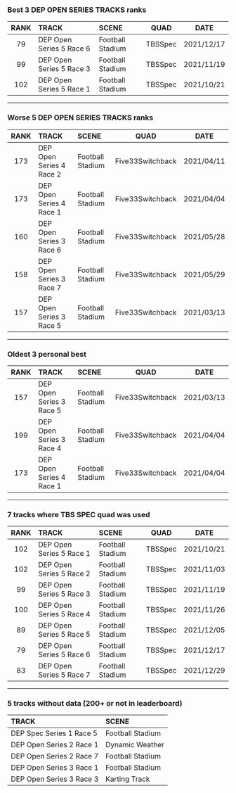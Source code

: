 ### Best 3 DEP OPEN SERIES TRACKS ranks
|RANK|TRACK|SCENE|QUAD|DATE|
|:---:|:---|:---|:---:|:---:|
|79|DEP Open Series 5 Race 6|Football Stadium|TBSSpec|2021/12/17|
|99|DEP Open Series 5 Race 3|Football Stadium|TBSSpec|2021/11/19|
|102|DEP Open Series 5 Race 1|Football Stadium|TBSSpec|2021/10/21|
---
### Worse 5 DEP OPEN SERIES TRACKS ranks
|RANK|TRACK|SCENE|QUAD|DATE|
|:---:|:---|:---|:---:|:---:|
|173|DEP Open Series 4 Race 2|Football Stadium|Five33Switchback|2021/04/11|
|173|DEP Open Series 4 Race 1|Football Stadium|Five33Switchback|2021/04/04|
|160|DEP Open Series 3 Race 6|Football Stadium|Five33Switchback|2021/05/28|
|158|DEP Open Series 3 Race 7|Football Stadium|Five33Switchback|2021/05/29|
|157|DEP Open Series 3 Race 5|Football Stadium|Five33Switchback|2021/03/13|
---
### Oldest 3 personal best
|RANK|TRACK|SCENE|QUAD|DATE|
|:---:|:---|:---|:---:|:---:|
|157|DEP Open Series 3 Race 5|Football Stadium|Five33Switchback|2021/03/13|
|199|DEP Open Series 3 Race 4|Football Stadium|Five33Switchback|2021/04/04|
|173|DEP Open Series 4 Race 1|Football Stadium|Five33Switchback|2021/04/04|
---
### 7 tracks where TBS SPEC quad was used
|RANK|TRACK|SCENE|QUAD|DATE|
|:---:|:---|:---|:---:|:---:|
|102|DEP Open Series 5 Race 1|Football Stadium|TBSSpec|2021/10/21|
|102|DEP Open Series 5 Race 2|Football Stadium|TBSSpec|2021/11/03|
|99|DEP Open Series 5 Race 3|Football Stadium|TBSSpec|2021/11/19|
|100|DEP Open Series 5 Race 4|Football Stadium|TBSSpec|2021/11/26|
|89|DEP Open Series 5 Race 5|Football Stadium|TBSSpec|2021/12/05|
|79|DEP Open Series 5 Race 6|Football Stadium|TBSSpec|2021/12/17|
|83|DEP Open Series 5 Race 7|Football Stadium|TBSSpec|2021/12/29|
---
### 5 tracks without data (200+ or not in leaderboard)
|TRACK|SCENE|
|:---|:---|
|DEP Spec Series 1 Race 5|Football Stadium|
|DEP Open Series 2 Race 1|Dynamic Weather|
|DEP Open Series 2 Race 7|Football Stadium|
|DEP Open Series 3 Race 1|Football Stadium|
|DEP Open Series 3 Race 3|Karting Track|
